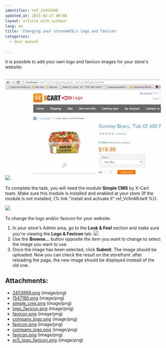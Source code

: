 ```yaml
---
identifier: ref_2VXSZhKE
updated_at: 2015-03-27 00:00
layout: article_with_sidebar
lang: en
title: 'Changing your store&#39;s logo and favicon'
categories:
  - User manual

---
```



It is possible to add your own logo and favicon images for your store's website:

 ![](attachments/6389815/7602611.png?effects=drop-shadow)![]({{site.baseurl}}/attachments/6389815/7602610.png?effects=drop-shadow)

To complete the task, you will need the module **Simple CMS** by X-Cart team. Make sure this module is installed and enabled at your store (If the module is not installed, {% link "install and activate it" ref_Vn1mMUw9 %}):

![]({{site.baseurl}}/attachments/6389815/7602608.png?effects=drop-shadow)

To change the logo and/or favicon for your website:

1.  In your store's Admin area, go to the **Look & Feel** section and make sure you're viewing the **Logo & Favicon** tab:
    ![]({{site.baseurl}}/attachments/6389815/8716522.png?effects=drop-shadow)
2.  Use the **Browse...** button opposite the item you want to change to select the image you want to use.
3.  Once the image has been selected, click **Submit**.
    The image should be uploaded. Now you can check the result on the storefront: after reloading the page, the new image should be displayed instead of the old one.

## Attachments:

* [2453999.png]({{site.baseurl}}/attachments/6389815/6586492.png) (image/png)
* [1547185.png]({{site.baseurl}}/attachments/6389815/6586493.png) (image/png)
* [simple_cms.png]({{site.baseurl}}/attachments/6389815/7602608.png) (image/png)
* [logo_favicon.png]({{site.baseurl}}/attachments/6389815/7602609.png) (image/png)
* [favicon.png]({{site.baseurl}}/attachments/6389815/7602612.png) (image/png)
* [company_logo.png]({{site.baseurl}}/attachments/6389815/7602613.png) (image/png)
* [favicon.png]({{site.baseurl}}/attachments/6389815/7602614.png) (image/png)
* [company_logo.png]({{site.baseurl}}/attachments/6389815/7602611.png) (image/png)
* [favicon.png]({{site.baseurl}}/attachments/6389815/7602610.png) (image/png)
* [xc5_logo_favicon.png]({{site.baseurl}}/attachments/6389815/8716522.png) (image/png)